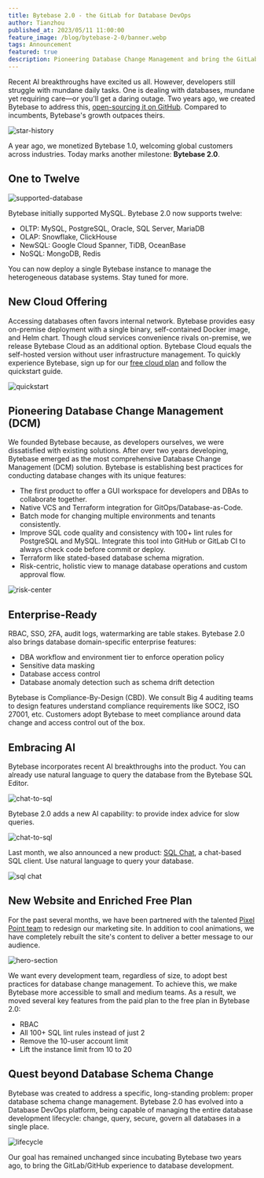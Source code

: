 ```yaml
---
title: Bytebase 2.0 - the GitLab for Database DevOps
author: Tianzhou
published_at: 2023/05/11 11:00:00
feature_image: /blog/bytebase-2-0/banner.webp
tags: Announcement
featured: true
description: Pioneering Database Change Management and bring the GitLab/GitHub experience to database development
---
```


Recent AI breakthroughs have excited us all. However, developers still struggle with mundane daily tasks.
One is dealing with databases, mundane yet requiring care—or you'll get a daring outage. Two years
ago, we created Bytebase to address this, [open-sourcing it on GitHub](https://github.com/bytebase/bytebase).
Compared to incumbents, Bytebase's growth outpaces theirs.

![star-history](/blog/bytebase-2-0/star-history.webp)

A year ago, we monetized Bytebase 1.0, welcoming global customers across industries. Today marks another
milestone: **Bytebase 2.0**.

## One to Twelve

![supported-database](/blog/bytebase-2-0/supported-database.webp)

Bytebase initially supported MySQL. Bytebase 2.0 now supports twelve:

- OLTP: MySQL, PostgreSQL, Oracle, SQL Server, MariaDB
- OLAP: Snowflake, ClickHouse
- NewSQL: Google Cloud Spanner, TiDB, OceanBase
- NoSQL: MongoDB, Redis

You can now deploy a single Bytebase instance to manage the heterogeneous database systems. Stay
tuned for more.

## New Cloud Offering

Accessing databases often favors internal network. Bytebase provides easy on-premise deployment with
a single binary, self-contained Docker image, and Helm chart. Though cloud services convenience
rivals on-premise, we release Bytebase Cloud as an additional option. Bytebase Cloud equals the
self-hosted version without user infrastructure management. To quickly experience Bytebase, sign up
for our [free cloud plan](https://hub.bytebase.com/workspace) and follow the quickstart guide.

![quickstart](/blog/bytebase-2-0/quick-start.webp)

## Pioneering Database Change Management (DCM)

We founded Bytebase because, as developers ourselves, we were dissatisfied with existing solutions.
After over two years developing, Bytebase emerged as the most comprehensive Database Change Management (DCM) solution.
Bytebase is establishing best practices for conducting database changes with its unique features:

- The first product to offer a GUI workspace for developers and DBAs to collaborate together.
- Native VCS and Terraform integration for GitOps/Database-as-Code.
- Batch mode for changing multiple environments and tenants consistently.
- Improve SQL code quality and consistency with 100+ lint rules for PostgreSQL and MySQL. Integrate
  this tool into GitHub or GitLab CI to always check code before commit or deploy.
- Terraform like stated-based database schema migration.
- Risk-centric, holistic view to manage database operations and custom approval flow.

![risk-center](/blog/bytebase-2-0/risk-center.webp)

## Enterprise-Ready

RBAC, SSO, 2FA, audit logs, watermarking are table stakes. Bytebase 2.0 also brings database
domain-specific enterprise features:

- DBA workflow and environment tier to enforce operation policy
- Sensitive data masking
- Database access control
- Database anomaly detection such as schema drift detection

Bytebase is Compliance-By-Design (CBD). We consult Big 4 auditing teams to design features understand
compliance requirements like SOC2, ISO 27001, etc. Customers adopt Bytebase to meet compliance around
data change and access control out of the box.

## Embracing AI

Bytebase incorporates recent AI breakthroughs into the product. You can already use natural language
to query the database from the Bytebase SQL Editor.

![chat-to-sql](/blog/bytebase-2-0/chat-to-sql.webp)

Bytebase 2.0 adds a new AI capability: to provide index advice for slow queries.

![chat-to-sql](/blog/bytebase-2-0/index-advisor.webp)

Last month, we also announced a new product: [SQL Chat](https://sqlchat.ai), a chat-based SQL client. Use natural language
to query your database.

![sql chat](/blog/bytebase-2-0/sql-chat.webp)

## New Website and Enriched Free Plan

For the past several months, we have been partnered with the talented [Pixel Point team](https://pixelpoint.io/) to redesign
our marketing site. In addition to cool animations, we have completely rebuilt the site's content to
deliver a better message to our audience.

![hero-section](/blog/bytebase-2-0/hero-section.webp)

We want every development team, regardless of size, to adopt best practices for database change
management. To achieve this, we make Bytebase more accessible to small and medium teams. As a
result, we moved several key features from the paid plan to the free plan in Bytebase 2.0:

- RBAC
- All 100+ SQL lint rules instead of just 2
- Remove the 10-user account limit
- Lift the instance limit from 10 to 20

## Quest beyond Database Schema Change

Bytebase was created to address a specific, long-standing problem: proper database schema change
management. Bytebase 2.0 has evolved into a Database DevOps platform, being capable of managing the
entire database development lifecycle: change, query, secure, govern all databases in a single place.

![lifecycle](/blog/bytebase-2-0/lifecycle.webp)

Our goal has remained unchanged since incubating Bytebase two years ago, to bring the GitLab/GitHub
experience to database development.
